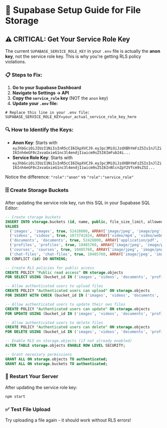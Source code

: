 # 🔧 Supabase Setup Guide for File Storage

## ⚠️ CRITICAL: Get Your Service Role Key

The current `SUPABASE_SERVICE_ROLE_KEY` in your `.env` file is actually the **anon key**, not the service role key. This is why you're getting RLS policy violations.

### 📋 Steps to Fix:

1. **Go to your Supabase Dashboard**
2. **Navigate to Settings → API**
3. **Copy the `service_role` key** (NOT the `anon` key)
4. **Update your `.env` file:**

```env
# Replace this line in your .env file:
SUPABASE_SERVICE_ROLE_KEY=your_actual_service_role_key_here
```

### 🔍 How to Identify the Keys:

- **Anon Key**: Starts with `eyJhbGciOiJIUzI1NiIsInR5cCI6IkpXVCJ9.eyJpc3MiOiJzdXBhYmFzZSIsInJlZiI6Inh4eGF0c2xvaGxieG1nc3l4endjIiwicm9sZSI6ImFub24i...`
- **Service Role Key**: Starts with `eyJhbGciOiJIUzI1NiIsInR5cCI6IkpXVCJ9.eyJpc3MiOiJzdXBhYmFzZSIsInJlZiI6Inh4eGF0c2xvaGxieG1nc3l4endjIiwicm9sZSI6InNlcnZpY2Vfcm9sZSI...`

Notice the difference: `"role":"anon"` vs `"role":"service_role"`

### 🗄️ Create Storage Buckets

After updating the service role key, run this SQL in your Supabase SQL Editor:

```sql
-- Create storage buckets
INSERT INTO storage.buckets (id, name, public, file_size_limit, allowed_mime_types)
VALUES 
  ('images', 'images', true, 52428800, ARRAY['image/jpeg', 'image/png', 'image/gif', 'image/webp']),
  ('videos', 'videos', true, 1073741824, ARRAY['video/mp4', 'video/webm', 'video/quicktime', 'video/x-msvideo']),
  ('documents', 'documents', true, 52428800, ARRAY['application/pdf', 'application/msword', 'application/vnd.openxmlformats-officedocument.wordprocessingml.document']),
  ('profiles', 'profiles', true, 10485760, ARRAY['image/jpeg', 'image/png', 'image/gif', 'image/webp']),
  ('courses', 'courses', true, 10485760, ARRAY['image/jpeg', 'image/png', 'image/gif', 'image/webp']),
  ('chat-files', 'chat-files', true, 10485760, ARRAY['image/jpeg', 'image/png', 'image/gif', 'image/webp', 'application/pdf'])
ON CONFLICT (id) DO NOTHING;

-- Create RLS policies for public access
CREATE POLICY "Public read access" ON storage.objects
FOR SELECT USING (bucket_id IN ('images', 'videos', 'documents', 'profiles', 'courses', 'chat-files'));

-- Allow authenticated users to upload files
CREATE POLICY "Authenticated users can upload" ON storage.objects
FOR INSERT WITH CHECK (bucket_id IN ('images', 'videos', 'documents', 'profiles', 'courses', 'chat-files'));

-- Allow authenticated users to update their own files
CREATE POLICY "Authenticated users can update" ON storage.objects
FOR UPDATE USING (bucket_id IN ('images', 'videos', 'documents', 'profiles', 'courses', 'chat-files'));

-- Allow authenticated users to delete files
CREATE POLICY "Authenticated users can delete" ON storage.objects
FOR DELETE USING (bucket_id IN ('images', 'videos', 'documents', 'profiles', 'courses', 'chat-files'));

-- Enable RLS on storage.objects (if not already enabled)
ALTER TABLE storage.objects ENABLE ROW LEVEL SECURITY;

-- Grant necessary permissions
GRANT ALL ON storage.objects TO authenticated;
GRANT ALL ON storage.buckets TO authenticated;
```

### 🔄 Restart Your Server

After updating the service role key:
```bash
npm start
```

### ✅ Test File Upload

Try uploading a file again - it should work without RLS errors!
